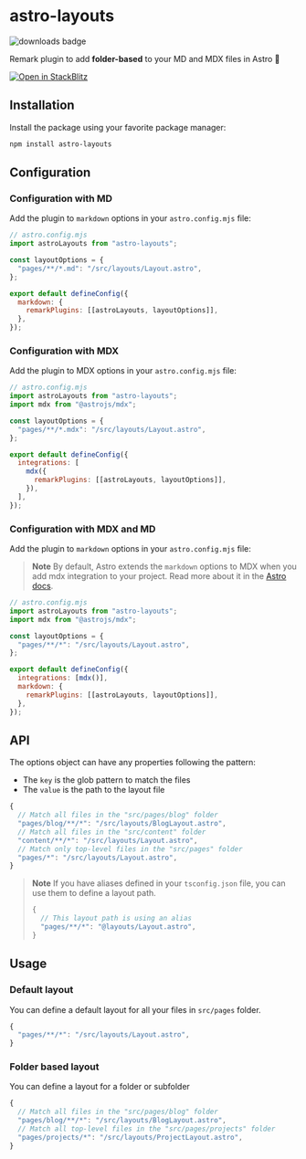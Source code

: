 # astro-layouts

<img src="https://img.shields.io/npm/dm/astro-layouts?color=informational&logo=npm" alt="downloads badge">

Remark plugin to add **folder-based** to your MD and MDX files in Astro 🚀

[![Open in StackBlitz](https://developer.stackblitz.com/img/open_in_stackblitz.svg)](https://stackblitz.com/edit/github-eywxmv?file=README.md)

## Installation

Install the package using your favorite package manager:

```bash
npm install astro-layouts
```

## Configuration

### Configuration with MD

Add the plugin to `markdown` options in your `astro.config.mjs` file:

```js
// astro.config.mjs
import astroLayouts from "astro-layouts";

const layoutOptions = {
  "pages/**/*.md": "/src/layouts/Layout.astro",
};

export default defineConfig({
  markdown: {
    remarkPlugins: [[astroLayouts, layoutOptions]],
  },
});
```

### Configuration with MDX

Add the plugin to MDX options in your `astro.config.mjs` file:

```js
// astro.config.mjs
import astroLayouts from "astro-layouts";
import mdx from "@astrojs/mdx";

const layoutOptions = {
  "pages/**/*.mdx": "/src/layouts/Layout.astro",
};

export default defineConfig({
  integrations: [
    mdx({
      remarkPlugins: [[astroLayouts, layoutOptions]],
    }),
  ],
});
```

### Configuration with MDX and MD

Add the plugin to `markdown` options in your `astro.config.mjs` file:

> **Note**
> By default, Astro extends the `markdown` options to MDX when you add mdx integration to your project. Read more about it in the [Astro docs](https://docs.astro.build/en/guides/integrations-guide/mdx/#extendplugins).

```js
// astro.config.mjs
import astroLayouts from "astro-layouts";
import mdx from "@astrojs/mdx";

const layoutOptions = {
  "pages/**/*": "/src/layouts/Layout.astro",
};

export default defineConfig({
  integrations: [mdx()],
  markdown: {
    remarkPlugins: [[astroLayouts, layoutOptions]],
  },
});
```

## API

The options object can have any properties following the pattern:

- The `key` is the glob pattern to match the files
- The `value` is the path to the layout file

```js
{
  // Match all files in the "src/pages/blog" folder
  "pages/blog/**/*": "/src/layouts/BlogLayout.astro",
  // Match all files in the "src/content" folder
  "content/**/*": "/src/layouts/Layout.astro",
  // Match only top-level files in the "src/pages" folder
  "pages/*": "/src/layouts/Layout.astro",
}
```

> **Note**
> If you have aliases defined in your `tsconfig.json` file, you can use them to define a layout path.
>
> ```js
> {
>   // This layout path is using an alias
>   "pages/**/*": "@layouts/Layout.astro",
> }
> ```

## Usage

### Default layout

You can define a default layout for all your files in `src/pages` folder.

```js
{
  "pages/**/*": "/src/layouts/Layout.astro",
}
```

### Folder based layout

You can define a layout for a folder or subfolder

```js
{
  // Match all files in the "src/pages/blog" folder
  "pages/blog/**/*": "/src/layouts/BlogLayout.astro",
  // Match all top-level files in the "src/pages/projects" folder
  "pages/projects/*": "/src/layouts/ProjectLayout.astro",
}
```
